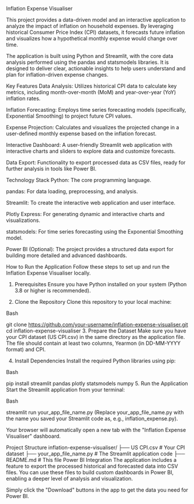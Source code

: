 Inflation Expense Visualiser

This project provides a data-driven model and an interactive application to analyze the impact of inflation on household expenses. By leveraging historical Consumer Price Index (CPI) datasets, it forecasts future inflation and visualizes how a hypothetical monthly expense would change over time.

The application is built using Python and Streamlit, with the core data analysis performed using the pandas and statsmodels libraries. It is designed to deliver clear, actionable insights to help users understand and plan for inflation-driven expense changes.

Key Features
Data Analysis: Utilizes historical CPI data to calculate key metrics, including month-over-month (MoM) and year-over-year (YoY) inflation rates.

Inflation Forecasting: Employs time series forecasting models (specifically, Exponential Smoothing) to project future CPI values.

Expense Projection: Calculates and visualizes the projected change in a user-defined monthly expense based on the inflation forecast.

Interactive Dashboard: A user-friendly Streamlit web application with interactive charts and sliders to explore data and customize forecasts.

Data Export: Functionality to export processed data as CSV files, ready for further analysis in tools like Power BI.

Technology Stack
Python: The core programming language.

pandas: For data loading, preprocessing, and analysis.

Streamlit: To create the interactive web application and user interface.

Plotly Express: For generating dynamic and interactive charts and visualizations.

statsmodels: For time series forecasting using the Exponential Smoothing model.

Power BI (Optional): The project provides a structured data export for building more detailed and advanced dashboards.

How to Run the Application
Follow these steps to set up and run the Inflation Expense Visualiser locally.

1. Prerequisites
Ensure you have Python installed on your system (Python 3.8 or higher is recommended).

2. Clone the Repository
Clone this repository to your local machine:

Bash

git clone https://github.com/your-username/inflation-expense-visualiser.git
cd inflation-expense-visualiser
3. Prepare the Dataset
Make sure you have your CPI dataset (US CPI.csv) in the same directory as the application file. The file should contain at least two columns, Yearmon (in DD-MM-YYYY format) and CPI.

4. Install Dependencies
Install the required Python libraries using pip:

Bash

pip install streamlit pandas plotly statsmodels numpy
5. Run the Application
Start the Streamlit application from your terminal:

Bash

streamlit run your_app_file_name.py
(Replace your_app_file_name.py with the name you saved your Streamlit code as, e.g., inflation_expense.py).

Your browser will automatically open a new tab with the "Inflation Expense Visualiser" dashboard.

Project Structure
inflation-expense-visualiser/
├── US CPI.csv              # Your CPI dataset
├── your_app_file_name.py   # The Streamlit application code
├── README.md               # This file
Power BI Integration
The application includes a feature to export the processed historical and forecasted data into CSV files. You can use these files to build custom dashboards in Power BI, enabling a deeper level of analysis and visualization.

Simply click the "Download" buttons in the app to get the data you need for Power BI.
